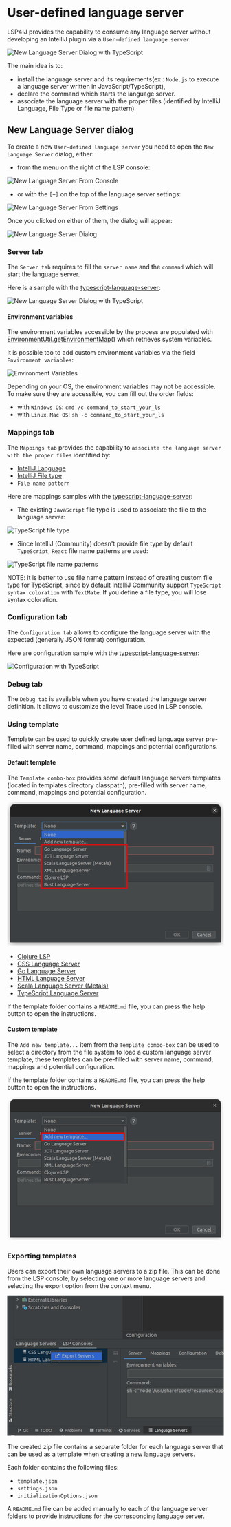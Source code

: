 # User-defined language server

LSP4IJ provides the capability to consume any language server without developing
an IntelliJ plugin via a `User-defined language server`.

![New Language Server Dialog with TypeScript](./images/user-defined-ls/TypeScriptServerDialog.png)

The main idea is to: 

 * install the language server and its requirements(ex : `Node.js` to 
execute a language server written in JavaScript/TypeScript), 
 * declare the command which starts the language server.
 * associate the language server with the proper files (identified by IntelliJ Language, File Type or file name pattern)

## New Language Server dialog

To create a new `User-defined language server` you need to open the `New Language Server` dialog, either:

 * from the menu on the right of the LSP console:

![New Language Server From Console](./images/user-defined-ls/NewLanguageServerFromConsole.png)

* or with the `[+]` on the top of the language server settings:

![New Language Server From Settings](./images/user-defined-ls/NewLanguageServerFromSettings.png)

Once you clicked on either of them, the dialog will appear:

![New Language Server Dialog](./images/user-defined-ls/NewLanguageServerDialogEmpty.png)

### Server tab

The `Server tab` requires to fill the `server name` and the `command` which will start the language server.

Here is a sample with the [typescript-language-server](https://github.com/typescript-language-server/typescript-language-server):

![New Language Server Dialog with TypeScript](./images/user-defined-ls/TypeScriptServerDialog.png)

#### Environment variables

The environment variables accessible by the process are populated with 
[EnvironmentUtil.getEnvironmentMap()](https://github.com/JetBrains/intellij-community/blob/3a527a2c9b56209c09852ba7bc89d80bc31e1c04/platform/util/src/com/intellij/util/EnvironmentUtil.java#L85) 
which retrieves system variables.

It is possible too to add custom environment variables via the field `Environment variables`:

![Environment Variables](./images/user-defined-ls/EnvironmentVariables.png)

Depending on your OS, the environment variables may not be accessible. To make sure they are accessible, you can fill out the order fields:

* with `Windows OS`: `cmd /c command_to_start_your_ls`
* with `Linux`, `Mac OS`: `sh -c command_to_start_your_ls`

### Mappings tab

The `Mappings tab` provides the capability to `associate the language server with the proper files` identified by: 

 * [IntelliJ  Language](https://plugins.jetbrains.com/docs/intellij/custom-language-support.html) 
 * [IntelliJ File type](https://www.jetbrains.com/help/idea/creating-and-registering-file-types.html) 
 * `File name pattern`

Here are mappings samples with the [typescript-language-server](https://github.com/typescript-language-server/typescript-language-server):

 * The existing `JavaScript` file type is used to associate the file to the language server: 

![TypeScript file type](./images/user-defined-ls/TypeScriptServerDialog_FileType.png)

* Since IntelliJ (Community) doesn't provide file type by default `TypeScript`, `React` file name patterns are used:

![TypeScript file name patterns](./images/user-defined-ls/TypeScriptServerDialog_FileNamePatterns.png)

NOTE: it is better to use file name pattern instead of creating custom file type for TypeScript, since by default 
IntelliJ Community support `TypeScript syntax coloration` with `TextMate`. If you define a file type, you will
lose syntax coloration.

### Configuration tab

The `Configuration tab` allows to configure the language server with the expected (generally JSON format) configuration. 

Here are configuration sample with the [typescript-language-server](https://github.com/typescript-language-server/typescript-language-server):

![Configuration with TypeScript](./images/user-defined-ls/TypeScriptServerDialog_Configuration.png)

### Debug tab

The `Debug tab` is available when you have created the language server definition. It allows to customize the 
level Trace used in LSP console.

### Using template
Template can be used to quickly create user defined language server pre-filled 
with server name, command, mappings and potential configurations.

#### Default template
The `Template combo-box` provides some default language servers templates (located in templates directory classpath), 
pre-filled with server name, command, mappings and potential configuration.

![New Language Server with Default Template](./images/user-defined-ls/NewLanguageServerWithDefaultTemplate.png)

* [Clojure LSP](./user-defined-ls/clojure-lsp.md)
* [CSS Language Server](./user-defined-ls/vscode-css-language-server.md)
* [Go Language Server](./user-defined-ls/gopls.md)
* [HTML Language Server](./user-defined-ls/vscode-html-language-server.md)
* [Scala Language Server (Metals)](./user-defined-ls/metals.md)
* [TypeScript Language Server](./user-defined-ls/typescript-language-server.md)

If the template folder contains a `README.md` file, you can press the help button to open the instructions.

#### Custom template

The `Add new template...` item from the `Template combo-box` can be used to select a directory from 
the file system to load a custom language server template, 
these templates can be pre-filled with server name, command, mappings and potential configuration.

If the template folder contains a `README.md` file, you can press the help button to open the instructions.

![New Language Server with Custom Template](./images/user-defined-ls/NewLanguageServerWithCustomTemplate.png)

### Exporting templates

Users can export their own language servers to a zip file. This can be done from the LSP console, 
by selecting one or more language servers and selecting the export option from the context menu.

![Export Language Servers to a Zip](./images/user-defined-ls/ExportUserDefinedLanguageServer.png)

The created zip file contains a separate folder for each language server that can be used as a template 
when creating a new language servers.

Each folder contains the following files:
- `template.json`
- `settings.json`
- `initializationOptions.json`

A `README.md` file can be added manually to each of the language server folders to provide instructions 
for the corresponding language server.
